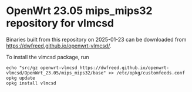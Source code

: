 OpenWrt 23.05 mips_mips32 repository for vlmcsd
========

Binaries built from this repository on 2025-01-23 can be downloaded from <https://dwfreed.github.io/openwrt-vlmcsd/>.

To install the vlmcsd package, run

```
echo "src/gz openwrt-vlmcsd https://dwfreed.github.io/openwrt-vlmcsd/OpenWrt_23.05/mips_mips32/base" >> /etc/opkg/customfeeds.conf
opkg update
opkg install vlmcsd
```

